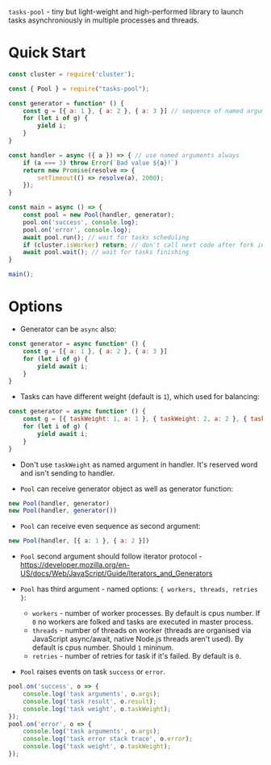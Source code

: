 `tasks-pool` - tiny but light-weight and high-performed library to launch tasks asynchroniously in multiple processes and threads.

Quick Start
===========

```js
const cluster = require('cluster');

const { Pool } = require("tasks-pool");

const generator = function* () {
    const g = [{ a: 1 }, { a: 2 }, { a: 3 }] // sequence of named arguments for handler
    for (let i of g) {
        yield i;
    }
}

const handler = async ({ a }) => { // use named arguments always
    if (a === 3) throw Error(`Bad value ${a}!`)
    return new Promise(resolve => {
        setTimeout(() => resolve(a), 2000);
    });
}

const main = async () => {
    const pool = new Pool(handler, generator);
    pool.on('success', console.log);
    pool.on('error', console.log);
    await pool.run(); // wait for tasks scheduling
    if (cluster.isWorker) return; // don't call next code after fork in worker
    await pool.wait(); // wait for tasks finishing
}

main();
```

Options
=======

- Generator can be `async` also:

```js
const generator = async function* () {
    const g = [{ a: 1 }, { a: 2 }, { a: 3 }]
    for (let i of g) {
        yield await i;
    }
}
```

- Tasks can have different weight (default is `1`), which used for balancing:

```js
const generator = async function* () {
    const g = [{ taskWeight: 1, a: 1 }, { taskWeight: 2, a: 2 }, { taskWeight:3, a: 3 }]
    for (let i of g) {
        yield await i;
    }
}
```

- Don't use `taskWeight` as named argument in handler. It's reserved word and isn't sending to handler.

- `Pool` can receive generator object as well as generator function:

```js
new Pool(handler, generator)
new Pool(handler, generator())
```

- `Pool` can receive even sequence as second argument:

```js
new Pool(handler, [{ a: 1 }, { a: 2 }])
```

- `Pool` second argument should follow iterator protocol - https://developer.mozilla.org/en-US/docs/Web/JavaScript/Guide/Iterators_and_Generators

- `Pool` has third argument - named options: `{ workers, threads, retries }`:

    - `workers` - number of worker processes. By default is cpus number. If `0` no workers are folked and tasks are executed in master process.
    - `threads` - number of threads on worker (threads are organised via JavaScript async/await, native Node.js threads aren't used). By default is cpus number. Should `1` mininum.
    - `retries` - number of retries for task if it's failed. By default is `0`.

- `Pool` raises events on task `success` or `error`.

```js
pool.on('success', o => {
    console.log('task arguments', o.args);
    console.log('task result', o.result);
    console.log('task weight', o.taskWeight);
});
pool.on('error', o => {
    console.log('task arguments', o.args);
    console.log('task error stack trace', o.error);
    console.log('task weight', o.taskWeight);
});
```